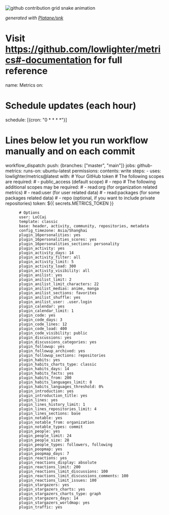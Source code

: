 <picture>
  <source media="(prefers-color-scheme: dark)" srcset="https://raw.githubusercontent.com/loccai/loccai/output/github-contribution-grid-snake-dark.svg">
  <source media="(prefers-color-scheme: light)" srcset="https://raw.githubusercontent.com/loccai/loccai/output/github-contribution-grid-snake.svg">
  <img alt="github contribution grid snake animation" src="https://raw.githubusercontent.com/loccai/loccai/output/github-contribution-grid-snake.svg">
</picture>

_generated with [Platane/snk](https://github.com/Platane/snk)_

# Visit https://github.com/lowlighter/metrics#-documentation for full reference
name: Metrics
on:
  # Schedule updates (each hour)
  schedule: [{cron: "0 * * * *"}]
  # Lines below let you run workflow manually and on each commit
  workflow_dispatch:
  push: {branches: ["master", "main"]}
jobs:
  github-metrics:
    runs-on: ubuntu-latest
    permissions:
      contents: write
    steps:
      - uses: lowlighter/metrics@latest
        with:
          # Your GitHub token
          # The following scopes are required:
          #  - public_access (default scope)
          #  - repo
          # The following additional scopes may be required:
          #  - read:org      (for organization related metrics)
          #  - read:user     (for user related data)
          #  - read:packages (for some packages related data)
          #  - repo          (optional, if you want to include private repositories)
          token: ${{ secrets.METRICS_TOKEN }}

          # Options
          user: LoCCai
          template: classic
          base: header, activity, community, repositories, metadata
          config_timezone: Asia/Shanghai
          plugin_16personalities: yes
          plugin_16personalities_scores: yes
          plugin_16personalities_sections: personality
          plugin_activity: yes
          plugin_activity_days: 14
          plugin_activity_filter: all
          plugin_activity_limit: 5
          plugin_activity_load: 300
          plugin_activity_visibility: all
          plugin_anilist: yes
          plugin_anilist_limit: 2
          plugin_anilist_limit_characters: 22
          plugin_anilist_medias: anime, manga
          plugin_anilist_sections: favorites
          plugin_anilist_shuffle: yes
          plugin_anilist_user: .user.login
          plugin_calendar: yes
          plugin_calendar_limit: 1
          plugin_code: yes
          plugin_code_days: 3
          plugin_code_lines: 12
          plugin_code_load: 400
          plugin_code_visibility: public
          plugin_discussions: yes
          plugin_discussions_categories: yes
          plugin_followup: yes
          plugin_followup_archived: yes
          plugin_followup_sections: repositories
          plugin_habits: yes
          plugin_habits_charts_type: classic
          plugin_habits_days: 14
          plugin_habits_facts: yes
          plugin_habits_from: 200
          plugin_habits_languages_limit: 8
          plugin_habits_languages_threshold: 0%
          plugin_introduction: yes
          plugin_introduction_title: yes
          plugin_lines: yes
          plugin_lines_history_limit: 1
          plugin_lines_repositories_limit: 4
          plugin_lines_sections: base
          plugin_notable: yes
          plugin_notable_from: organization
          plugin_notable_types: commit
          plugin_people: yes
          plugin_people_limit: 24
          plugin_people_size: 28
          plugin_people_types: followers, following
          plugin_poopmap: yes
          plugin_poopmap_days: 7
          plugin_reactions: yes
          plugin_reactions_display: absolute
          plugin_reactions_limit: 200
          plugin_reactions_limit_discussions: 100
          plugin_reactions_limit_discussions_comments: 100
          plugin_reactions_limit_issues: 100
          plugin_stargazers: yes
          plugin_stargazers_charts: yes
          plugin_stargazers_charts_type: graph
          plugin_stargazers_days: 14
          plugin_stargazers_worldmap: yes
          plugin_traffic: yes
